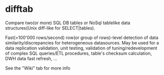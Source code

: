 # difftab
Compare two(or more) SQL DB tables or NoSql tablelike data structures(Unix diff-like for SELECT|tables). 

Fast(>100'000 rows/second) row(or group of rows)-level detection of data similarity/discrepancies for heterogeneous datasources.
May be used for a data replication validation, unit testing, validation of tuning/redevelopment of complex SQL queries/ETL procedures, table's checksum calculation, DWH data fast refresh, ...

See the "Wiki" tab for more info
